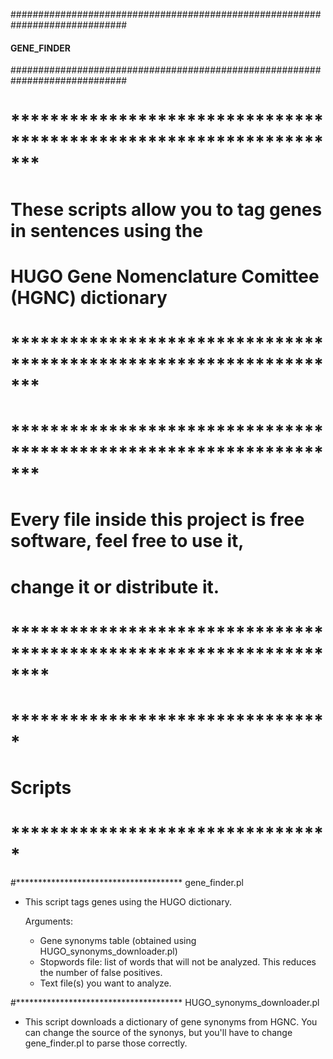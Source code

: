 #############################################################################
####                            GENE_FINDER                          ########
#############################################################################

# *******************************************************************
# These scripts allow you to tag genes in sentences using the 
# HUGO Gene Nomenclature Comittee (HGNC) dictionary
# *******************************************************************

# *******************************************************************
# Every file inside this project is free software, feel free to use it, 
# change it or distribute it.
# ********************************************************************


# *********************************
# Scripts                         #
# *********************************

#**************************************
gene_finder.pl 
  -  This script tags genes using the HUGO dictionary.

        Arguments: 
        - Gene synonyms table (obtained using HUGO_synonyms_downloader.pl)
        - Stopwords file: list of words that will not be analyzed.
          This reduces the number of false positives.
        - Text file(s) you want to analyze.
                  
#**************************************
HUGO_synonyms_downloader.pl 
  - This script downloads a dictionary of gene synonyms
    from HGNC. You can change the source of the synonys, 
    but you'll have to change gene_finder.pl to parse those
    correctly.
                
        
